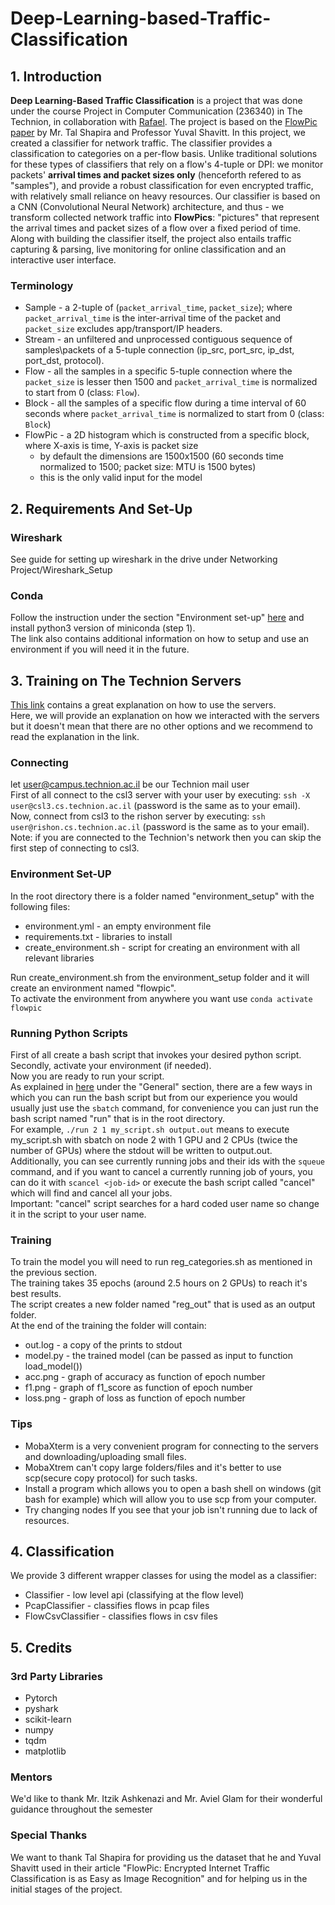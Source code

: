 # Deep-Learning-based-Traffic-Classification

## 1. Introduction
**Deep Learning-Based Traffic Classification** is a project that was done under the course Project in Computer Communication (236340) in The Technion, in collaboration with [Rafael](https://www.rafael.co.il/). The project is based on the [FlowPic paper](https://ieeexplore.ieee.org/abstract/document/8845315) by Mr. Tal Shapira and Professor Yuval Shavitt. In this project, we created a classifier for network traffic. The classifier provides a classification to categories on a per-flow basis. Unlike traditional solutions for these  types of classifiers that rely on a flow's 4-tuple or DPI: we monitor packets' **arrival times and packet sizes only** (henceforth refered to as "samples"), and provide a robust classification for even encrypted traffic, with relatively small reliance on heavy resources. Our classifier is based on a CNN (Convolutional Neural Network) architecture, and thus - we transform collected network traffic into **FlowPics**: "pictures" that represent the arrival times and packet sizes of a flow over a fixed period of time. Along with building the classifier itself, the project also entails traffic capturing & parsing, live monitoring for online classification and an interactive user interface.

### Terminology
* Sample - a 2-tuple of (`packet_arrival_time`, `packet_size`); where `packet_arrival_time` is the inter-arrival time of the packet and `packet_size` excludes app/transport/IP headers.
* Stream - an unfiltered and unprocessed contiguous sequence of samples\packets of a 5-tuple connection (ip_src, port_src, ip_dst, port_dst, protocol).
* Flow - all the samples in a specific 5-tuple connection where the `packet_size` is lesser then 1500 and `packet_arrival_time` is normalized to start from 0 (class: `Flow`).
* Block - all the samples of a specific flow during a time interval of 60 seconds where `packet_arrival_time` is normalized to start from 0 (class: `Block`)
* FlowPic - a 2D histogram which is constructed from a specific block, where X-axis is time, Y-axis is packet size
    * by default the dimensions are 1500x1500 (60 seconds time normalized to 1500; packet size: MTU is 1500 bytes)
    * this is the only valid input for the model

## 2. Requirements And Set-Up
### Wireshark
See guide for setting up wireshark in the drive under Networking Project/Wireshark_Setup

### Conda
Follow the instruction under the section "Environment set-up" [here](https://vistalab-technion.github.io/cs236781/assignments/getting-started)
and install python3 version of miniconda (step 1).  
The link also contains additional information on how to setup and use an environment if you will need 
it in the future.

## 3. Training on The Technion Servers
[This link](https://vistalab-technion.github.io/cs236781/assignments/hpc-servers) 
contains a great explanation on how to use the servers.  
Here, we will provide an explanation on how we interacted with the servers but it doesn't mean that there are no
other options and we recommend to read the explanation in the link.  

### Connecting
let user@campus.technion.ac.il be our Technion mail user  
First of all connect to the csl3 server with your user by executing: `ssh -X user@csl3.cs.technion.ac.il` (password is the same as to your email).      
Now, connect from csl3 to the rishon server by executing: `ssh user@rishon.cs.technion.ac.il` (password is the same as to your email).   
Note: if you are connected to the Technion's network then you can skip the first step of connecting to csl3. 

### Environment Set-UP
In the root directory there is a folder named "environment_setup" with the following files:
* environment.yml - an empty environment file
* requirements.txt - libraries to install
* create_environment.sh - script for creating an environment with all relevant libraries

Run create_environment.sh from the environment_setup folder and it will create an environment named "flowpic".  
To activate the environment from anywhere you want use `conda activate flowpic`

### Running Python Scripts
First of all create a bash script that invokes your desired python script.  
Secondly, activate your environment (if needed).  
Now you are ready to run your script.  
As explained in [here](https://vistalab-technion.github.io/cs236781/assignments/hpc-servers) under the "General" section,
there are a few ways in which you can run the bash script but from our experience you would usually 
just use the `sbatch` command, for convenience you can just run the bash script named "run" that is in the 
root directory.    
For example, `./run 2 1 my_script.sh output.out` means to execute my_script.sh with sbatch on node 2 
with 1 GPU and 2 CPUs (twice the number of GPUs) where the stdout will be written to output.out.  
Additionally, you can see currently running jobs and their ids with the `squeue` command, and if you 
want to cancel a currently running job of yours, you can do it with `scancel <job-id>` or execute the bash script 
called "cancel" which will find and cancel all your jobs.  
Important: "cancel" script searches for a hard coded user name so change it in the script to your user name.

### Training
To train the model you will need to run reg_categories.sh as mentioned in the previous section.  
The training takes 35 epochs (around 2.5 hours on 2 GPUs) to reach it's best results.  
The script creates a new folder named "reg_out" that is used as an output folder.  
At the end of the training the folder will contain:
* out.log - a copy of the prints to stdout
* model.py - the trained model (can be passed as input to function load_model())
* acc.png - graph of accuracy as function of epoch number
* f1.png - graph of f1_score as function of epoch number
* loss.png - graph of loss as function of epoch number

### Tips
* MobaXterm is a very convenient program for connecting to the servers and downloading/uploading small files.
* MobaXtrem can't copy large folders/files and it's better to use scp(secure copy protocol) for such tasks.
* Install a program which allows you to open a bash shell on windows (git bash for example)
which will allow you to use scp from your computer.
* Try changing nodes If you see that your job isn't running due to lack of resources.

## 4. Classification
We provide 3 different wrapper classes for using the model as a classifier:
* Classifier - low level api (classifying at the flow level)
* PcapClassifier - classifies flows in pcap files
* FlowCsvClassifier - classifies flows in csv files  

## 5. Credits

### 3rd Party Libraries
- Pytorch
- pyshark
- scikit-learn
- numpy
- tqdm
- matplotlib

### Mentors
We'd like to thank Mr. Itzik Ashkenazi and Mr. Aviel Glam for their wonderful guidance throughout the semester

### Special Thanks
We want to thank Tal Shapira for providing us the dataset that he and Yuval Shavitt used in their article "FlowPic: Encrypted Internet Traffic Classification is
as Easy as Image Recognition" and for helping us in the initial stages of the project.
